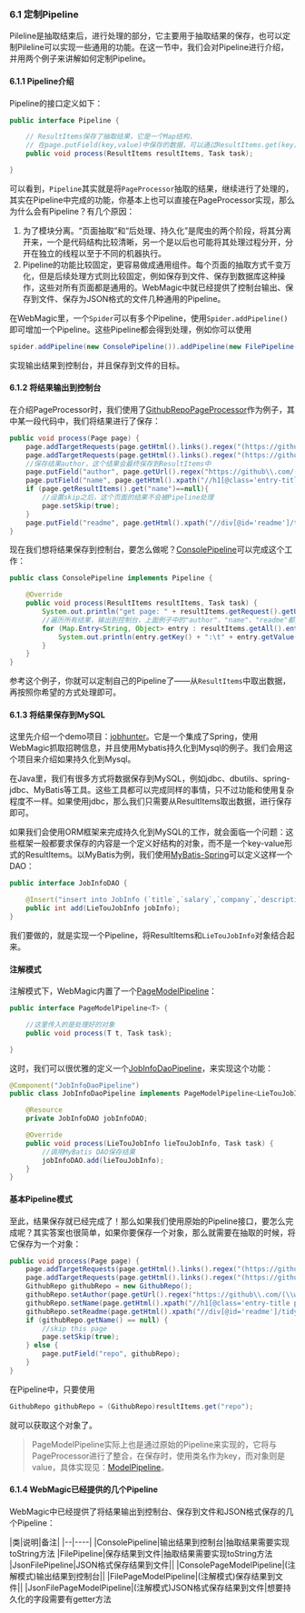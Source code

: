 ### 6.1 定制Pipeline

Pileline是抽取结束后，进行处理的部分，它主要用于抽取结果的保存，也可以定制Pileline可以实现一些通用的功能。在这一节中，我们会对Pipeline进行介绍，并用两个例子来讲解如何定制Pipeline。

#### 6.1.1 Pipeline介绍

Pipeline的接口定义如下：

```java
public interface Pipeline {

    // ResultItems保存了抽取结果，它是一个Map结构，
    // 在page.putField(key,value)中保存的数据，可以通过ResultItems.get(key)获取
    public void process(ResultItems resultItems, Task task);

}
```

可以看到，`Pipeline`其实就是将`PageProcessor`抽取的结果，继续进行了处理的，其实在Pipeline中完成的功能，你基本上也可以直接在PageProcessor实现，那么为什么会有Pipeline？有几个原因：

1. 为了模块分离。“页面抽取”和“后处理、持久化”是爬虫的两个阶段，将其分离开来，一个是代码结构比较清晰，另一个是以后也可能将其处理过程分开，分开在独立的线程以至于不同的机器执行。
2. Pipeline的功能比较固定，更容易做成通用组件。每个页面的抽取方式千变万化，但是后续处理方式则比较固定，例如保存到文件、保存到数据库这种操作，这些对所有页面都是通用的。WebMagic中就已经提供了控制台输出、保存到文件、保存为JSON格式的文件几种通用的Pipeline。

在WebMagic里，一个`Spider`可以有多个Pipeline，使用`Spider.addPipeline()`即可增加一个Pipeline。这些Pipeline都会得到处理，例如你可以使用

```java
spider.addPipeline(new ConsolePipeline()).addPipeline(new FilePipeline())
```

实现输出结果到控制台，并且保存到文件的目标。

#### 6.1.2 将结果输出到控制台

在介绍PageProcessor时，我们使用了[GithubRepoPageProcessor](https://github.com/code4craft/webmagic/blob/master/webmagic-core/src/main/java/us/codecraft/webmagic/processor/example/GithubRepoPageProcessor.java)作为例子，其中某一段代码中，我们将结果进行了保存：

```java
public void process(Page page) {
    page.addTargetRequests(page.getHtml().links().regex("(https://github\\.com/\\w+/\\w+)").all());
    page.addTargetRequests(page.getHtml().links().regex("(https://github\\.com/\\w+)").all());
    //保存结果author，这个结果会最终保存到ResultItems中
    page.putField("author", page.getUrl().regex("https://github\\.com/(\\w+)/.*").toString());
    page.putField("name", page.getHtml().xpath("//h1[@class='entry-title public']/strong/a/text()").toString());
    if (page.getResultItems().get("name")==null){
        //设置skip之后，这个页面的结果不会被Pipeline处理
        page.setSkip(true);
    }
    page.putField("readme", page.getHtml().xpath("//div[@id='readme']/tidyText()"));
}
```

现在我们想将结果保存到控制台，要怎么做呢？[ConsolePipeline](https://github.com/code4craft/webmagic/blob/master/webmagic-core/src/main/java/us/codecraft/webmagic/pipeline/ConsolePipeline.java)可以完成这个工作：

```java
public class ConsolePipeline implements Pipeline {

    @Override
    public void process(ResultItems resultItems, Task task) {
        System.out.println("get page: " + resultItems.getRequest().getUrl());
        //遍历所有结果，输出到控制台，上面例子中的"author"、"name"、"readme"都是一个key，其结果则是对应的value
        for (Map.Entry<String, Object> entry : resultItems.getAll().entrySet()) {
            System.out.println(entry.getKey() + ":\t" + entry.getValue());
        }
    }
}
```

参考这个例子，你就可以定制自己的Pipeline了——从`ResultItems`中取出数据，再按照你希望的方式处理即可。

#### 6.1.3 将结果保存到MySQL

这里先介绍一个demo项目：[jobhunter](https://github.com/webmagic-io/jobhunter)。它是一个集成了Spring，使用WebMagic抓取招聘信息，并且使用Mybatis持久化到Mysql的例子。我们会用这个项目来介绍如果持久化到Mysql。

在Java里，我们有很多方式将数据保存到MySQL，例如jdbc、dbutils、spring-jdbc、MyBatis等工具。这些工具都可以完成同样的事情，只不过功能和使用复杂程度不一样。如果使用jdbc，那么我们只需要从ResultItems取出数据，进行保存即可。

如果我们会使用ORM框架来完成持久化到MySQL的工作，就会面临一个问题：这些框架一般都要求保存的内容是一个定义好结构的对象，而不是一个key-value形式的ResultItems。以MyBatis为例，我们使用[MyBatis-Spring](http://mybatis.github.io/spring/zh/)可以定义这样一个DAO：

```java
public interface JobInfoDAO {

    @Insert("insert into JobInfo (`title`,`salary`,`company`,`description`,`requirement`,`source`,`url`,`urlMd5`) values (#{title},#{salary},#{company},#{description},#{requirement},#{source},#{url},#{urlMd5})")
    public int add(LieTouJobInfo jobInfo);
}
```

我们要做的，就是实现一个Pipeline，将ResultItems和`LieTouJobInfo`对象结合起来。

#### 注解模式

注解模式下，WebMagic内置了一个[PageModelPipeline](https://github.com/code4craft/webmagic/blob/master/webmagic-extension/src/main/java/us/codecraft/webmagic/pipeline/PageModelPipeline.java)：

```java
public interface PageModelPipeline<T> {

    //这里传入的是处理好的对象
    public void process(T t, Task task);

}
```

这时，我们可以很优雅的定义一个[JobInfoDaoPipeline](https://github.com/webmagic-io/jobhunter/blob/master/src/main/java/us/codecraft/jobhunter/pipeline/JobInfoDaoPipeline.java)，来实现这个功能：

```java
@Component("JobInfoDaoPipeline")
public class JobInfoDaoPipeline implements PageModelPipeline<LieTouJobInfo> {

    @Resource
    private JobInfoDAO jobInfoDAO;

    @Override
    public void process(LieTouJobInfo lieTouJobInfo, Task task) {
        //调用MyBatis DAO保存结果
        jobInfoDAO.add(lieTouJobInfo);
    }
}
```

#### 基本Pipeline模式

至此，结果保存就已经完成了！那么如果我们使用原始的Pipeline接口，要怎么完成呢？其实答案也很简单，如果你要保存一个对象，那么就需要在抽取的时候，将它保存为一个对象：

```java
public void process(Page page) {
    page.addTargetRequests(page.getHtml().links().regex("(https://github\\.com/\\w+/\\w+)").all());
    page.addTargetRequests(page.getHtml().links().regex("(https://github\\.com/\\w+)").all());
    GithubRepo githubRepo = new GithubRepo();
    githubRepo.setAuthor(page.getUrl().regex("https://github\\.com/(\\w+)/.*").toString());
    githubRepo.setName(page.getHtml().xpath("//h1[@class='entry-title public']/strong/a/text()").toString());
    githubRepo.setReadme(page.getHtml().xpath("//div[@id='readme']/tidyText()").toString());
    if (githubRepo.getName() == null) {
        //skip this page
        page.setSkip(true);
    } else {
        page.putField("repo", githubRepo);
    }
}
```

在Pipeline中，只要使用

```java
GithubRepo githubRepo = (GithubRepo)resultItems.get("repo");
```
就可以获取这个对象了。

> PageModelPipeline实际上也是通过原始的Pipeline来实现的，它将与PageProcessor进行了整合，在保存时，使用类名作为key，而对象则是value，具体实现见：[ModelPipeline](https://github.com/code4craft/webmagic/blob/master/webmagic-extension/src/main/java/us/codecraft/webmagic/model/ModelPipeline.java)。

#### 6.1.4 WebMagic已经提供的几个Pipeline

WebMagic中已经提供了将结果输出到控制台、保存到文件和JSON格式保存的几个Pipeline：

|类|说明|备注|
|--|----|
|ConsolePipeline|输出结果到控制台|抽取结果需要实现toString方法
|FilePipeline|保存结果到文件|抽取结果需要实现toString方法
|JsonFilePipeline|JSON格式保存结果到文件||
|ConsolePageModelPipeline|(注解模式)输出结果到控制台||
|FilePageModelPipeline|(注解模式)保存结果到文件||
|JsonFilePageModelPipeline|(注解模式)JSON格式保存结果到文件|想要持久化的字段需要有getter方法
